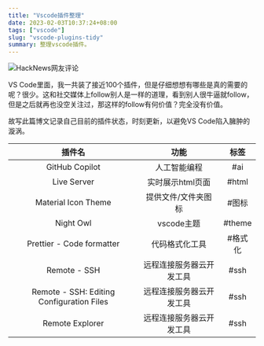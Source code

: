 ```yaml
---
title: "Vscode插件整理"
date: 2023-02-03T10:37:24+08:00
tags: ["vscode"]
slug: "vscode-plugins-tidy"
summary: 整理vscode插件。
---
```


![HackNews网友评论](https://vip2.loli.io/2023/02/03/ieZyxYLgCKmhsG3.webp)

VS Code里面，我一共装了接近100个插件，但是仔细想想有哪些是真的需要的呢？很少。这和社交媒体上follow别人是一样的道理，看到别人很牛逼就follow，但是之后就再也没空关注过，那这样的follow有何价值？完全没有价值。

故写此篇博文记录自己目前的插件状态，时刻更新，以避免VS Code陷入臃肿的漩涡。


|                  插件名                   |           功能           |  标签   |
| :---------------------------------------: | :----------------------: | :-----: |
|              GitHub Copilot               |       人工智能编程       |   #ai   |
|                Live Server                |     实时展示html页面     |  #html  |
|            Material Icon Theme            |   提供文件/文件夹图标    |  #图标  |
|                 Night Owl                 |        vscode主题        | #theme  |
|         Prettier - Code formatter         |      代码格式化工具      | #格式化 |
|               Remote - SSH                | 远程连接服务器云开发工具 |  #ssh   |
| Remote - SSH: Editing Configuration Files | 远程连接服务器云开发工具 |  #ssh   |
|              Remote Explorer              | 远程连接服务器云开发工具 |  #ssh   |



